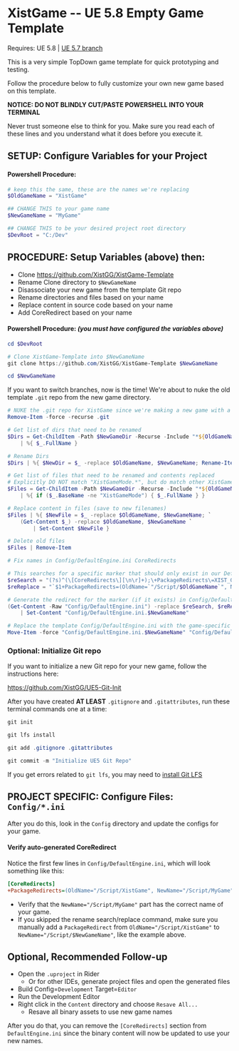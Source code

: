 # XistGame -- UE 5.8 Empty Game Template

Requires: UE 5.8
| [UE 5.7 branch](https://github.com/XistGG/XistGame-Template/tree/ue-5.7)

This is a very simple TopDown game template for quick prototyping and testing.

Follow the procedure below to fully customize your own new game based on this template.

**NOTICE: DO NOT BLINDLY CUT/PASTE POWERSHELL INTO YOUR TERMINAL**

Never trust someone else to think for you. Make sure you read each of these lines
and you understand what it does before you execute it.

## SETUP: Configure Variables for your Project

#### Powershell Procedure:

```powershell
# keep this the same, these are the names we're replacing
$OldGameName = "XistGame"
```

```powershell
## CHANGE THIS to your game name
$NewGameName = "MyGame"
```

```powershell
## CHANGE THIS to be your desired project root directory
$DevRoot = "C:/Dev"
```

## PROCEDURE: Setup Variables (above) then:

- Clone https://github.com/XistGG/XistGame-Template
- Rename Clone directory to `$NewGameName`
- Disassociate your new game from the template Git repo
- Rename directories and files based on your name
- Replace content in source code based on your name
- Add CoreRedirect based on your name

#### Powershell Procedure:  *(you **must** have configured the variables above)*

```powershell
cd $DevRoot
```

```powershell
# Clone XistGame-Template into $NewGameName
git clone https://github.com/XistGG/XistGame-Template $NewGameName
```

```powershell
cd $NewGameName
```

If you want to switch branches, now is the time!
We're about to nuke the old template `.git` repo from the new game directory.

```powershell
# NUKE the .git repo for XistGame since we're making a new game with a new repo
Remove-Item -force -recurse .git
```

```powershell
# Get list of dirs that need to be renamed
$Dirs = Get-ChildItem -Path $NewGameDir -Recurse -Include "*${OldGameName}*" -Dir `
	| %{ $_.FullName }
```

```powershell
# Rename Dirs
$Dirs | %{ $NewDir = $_ -replace $OldGameName, $NewGameName; Rename-Item $_ $NewDir }
```

```powershell
# Get list of files that need to be renamed and contents replaced
# Explicitly DO NOT match "XistGameMode.*", but do match other XistGame files
$Files = Get-ChildItem -Path $NewGameDir -Recurse -Include "*${OldGameName}*" -File `
	| %{ if ($_.BaseName -ne "XistGameMode") { $_.FullName } }
```

```powershell
# Replace content in files (save to new filenames)
$Files | %{ $NewFile = $_ -replace $OldGameName, $NewGameName; `
	(Get-Content $_) -replace $OldGameName, $NewGameName `
		| Set-Content $NewFile }
```

```powershell
# Delete old files
$Files | Remove-Item
```

```powershell
# Fix names in Config/DefaultEngine.ini CoreRedirects

# This searches for a specific marker that should only exist in our DefaultEngine.ini template
$reSearch = "(?s)^(\[CoreRedirects\][\n\r]+);\+PackageRedirects\=XIST_GAME_PACKAGE_REDIRECT[^\n\r]*"
$reReplace = "`$1+PackageRedirects=(OldName=`"/Script/$OldGameName`", NewName=`"/Script/$NewGameName`", MatchSubstring=true)"

# Generate the redirect for the marker (if it exists) in Config/DefaultEngine.ini
(Get-Content -Raw "Config/DefaultEngine.ini") -replace $reSearch, $reReplace `
	| Set-Content "Config/DefaultEngine.ini.$NewGameName"
```

```powershell
# Replace the template Config/DefaultEngine.ini with the game-specific Config/DefaultEngine.ini.$NewGameName
Move-Item -force "Config/DefaultEngine.ini.$NewGameName" "Config/DefaultEngine.ini"
```

### Optional: Initialize Git repo

If you want to initialize a new Git repo for your new game, follow the instructions here:

https://github.com/XistGG/UE5-Git-Init

After you have created **AT LEAST** `.gitignore` and `.gitattributes`,
run these terminal commands one at a time:

```powershell
git init

git lfs install

git add .gitignore .gitattributes

git commit -m "Initialize UE5 Git Repo"
```

If you get errors related to `git lfs`, you may need to
[install Git LFS](https://www.google.com/search?q=install+Git+LFS)

## PROJECT SPECIFIC: Configure Files: `Config/*.ini`

After you do this, look in the `Config` directory and update the configs for your game.

#### Verify auto-generated CoreRedirect

Notice the first few lines in `Config/DefaultEngine.ini`, which will look something like this:

```ini
[CoreRedirects]
+PackageRedirects=(OldName="/Script/XistGame", NewName="/Script/MyGame", MatchSubstring=true)
```

- Verify that the `NewName="/Script/MyGame"` part has the correct name of your game.
- If you skipped the rename search/replace command, make sure you manually add a `PackageRedirect`
  from `OldName="/Script/XistGame"` to `NewName="/Script/$NewGameName"`, like the example above.

## Optional, Recommended Follow-up

- Open the `.uproject` in Rider
  - Or for other IDEs, generate project files and open the generated files
- Build Config=`Development` Target=`Editor`
- Run the Development Editor
- Right click in the `Content` directory and choose `Resave All...`
  - Resave all binary assets to use new game names

After you do that, you can remove the `[CoreRedirects]` section from `DefaultEngine.ini`
since the binary content will now be updated to use your new names.

